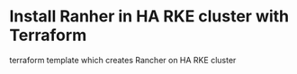 # Install Ranher in HA RKE cluster with Terraform
terraform template which creates Rancher on HA RKE cluster
